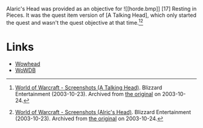 Alaric's Head was provided as an objective for ![[horde.bmp]] [17] Resting in Pieces. It was the quest item version of  [A Talking Head], which only started the quest and wasn't the quest objective at that time.[^1][^2] 

[^1]: [World of Warcraft - Screenshots (A Talking Head)](https://web.archive.org/web/20031028121222/http://www.blizzard.com/wow/ScreenShot.aspx?ImageIndex=4&Set=44). Blizzard Entertainment (2003-10-23). Archived from [the original](http://www.blizzard.com/wow/ScreenShot.aspx?ImageIndex=4&Set=44) on 2003-10-24.
[^2]: [World of Warcraft - Screenshots (Alric's Head)](https://web.archive.org/web/20031028121222/http://www.blizzard.com/wow/ScreenShot.aspx?ImageIndex=5&Set=44). Blizzard Entertainment (2003-10-23). Archived from [the original](http://www.blizzard.com/wow/ScreenShot.aspx?ImageIndex=5&Set=44) on 2003-10-24.

# Links

- [Wowhead](https://www.wowhead.com/item=3316)
- [WoWDB](https://www.wowdb.com/items/3316)